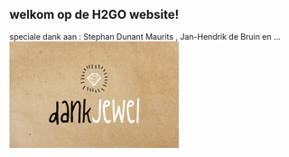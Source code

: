 ## welkom op de H2GO website!

speciale dank aan : Stephan Dunant Maurits , Jan-Hendrik de Bruin en ...
![image](Thx.png)
